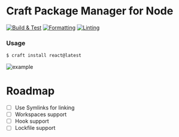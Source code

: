 # Craft Package Manager for Node

[![Build & Test](https://github.com/shahen94/craft/actions/workflows/build_and_test.yml/badge.svg)](https://github.com/shahen94/craft/actions/workflows/build_and_test.yml)
[![Formatting](https://github.com/shahen94/craft/actions/workflows/check_format.yml/badge.svg)](https://github.com/shahen94/craft/actions/workflows/check_format.yml)
[![Linting](https://github.com/shahen94/craft/actions/workflows/lint.yml/badge.svg?branch=main)](https://github.com/shahen94/craft/actions/workflows/lint.yml)

### Usage
```sh
$ craft install react@latest
```

![example](https://github.com/shahen94/craft/assets/13334788/2f721425-7e7d-4892-83b3-3cfe6133fe7c)

# Roadmap
- [ ] Use Symlinks for linking
- [ ] Workspaces support
- [ ] Hook support
- [ ] Lockfile support

